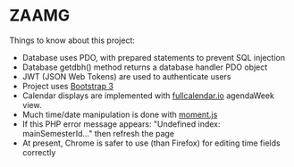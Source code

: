 # ZAAMG

Things to know about this project:
<ul>
<li>Database uses PDO, with prepared statements to prevent SQL injection</li>
<li>Database getdbh() method returns a database handler PDO object</li>
<li>JWT (JSON Web Tokens) are used to authenticate users </li>
<li>Project uses <a href='http://getbootstrap.com/getting-started/'>Bootstrap 3</a></li>
<li>Calendar displays are implemented with
<a href='https://fullcalendar.io/docs/views/Available_Views/'>
fullcalendar.io</a> agendaWeek view.</li>
<li>Much time/date manipulation is done with 
<a href='http://momentjs.com/docs/'> moment.js</a></li>
<li>If this PHP error message appears: "Undefined index: mainSemesterId..." then refresh the page</li>
<li>At present, Chrome is safer to use (than Firefox) for editing time fields correctly</li>
</ul>
